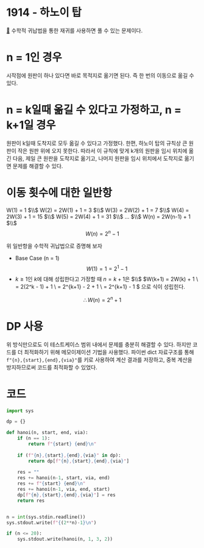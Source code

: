 # 1914 - 하노이 탑

[🔗](https://www.acmicpc.net/problem/1914) 수학적 귀납법을 통한 재귀를 사용하면 풀 수 있는 문제이다.

# n = 1인 경우
시작점에 원판이 하나 있다면 바로 목적지로 옮기면 된다. 즉 한 번의 이동으로 옮길 수 있다.

# n = k일때 옮길 수 있다고 가정하고, n = k+1일 경우
원판이 k일때 도착지로 모두 옮길 수 있다고 가정했다. 한편, 하노이 탑의 규칙상 큰 원판이 작은 원판 위에 오지 못한다. 따라서 이 규칙에 맞게 k개의 원판을 임시 위치에 옮긴 다음, 제일 큰 원판을 도착지로 옮기고, 나머지 원판을 임시 위치에서 도착지로 옮기면 문제를 해결할 수 있다.

# 이동 횟수에 대한 일반항
W(1) = 1 $\\$
W(2) = 2W(1) + 1 = 3 $\\$
W(3) = 2W(2) + 1 = 7 $\\$
W(4) = 2W(3) + 1 = 15 $\\$
W(5) = 2W(4) + 1 = 31 $\\$
... $\\$
W(n) = 2W(n-1) + 1 $\\$
$$W(n) = 2^n - 1$$

위 일반항을 수학적 귀납법으로 증명해 보자
- Base Case (n = 1)
$$W(1) = 1 = 2^1 - 1$$
- $k \ge 1$인 $k$에 대해 성립한다고 가정할 때 $n=k+1$은 $\\$
$W(k+1) = 2W(k) + 1 \\
= 2(2^k - 1) + 1 \\
= 2^{k+1} - 2 + 1 \\
= 2^{k+1} - 1
$
으로 식이 성립힌다.

$$ \therefore W(n) = 2^{n} + 1 $$

# DP 사용
위 방식만으로도 이 테스트케이스 범위 내에서 문제를 충분히 해결할 수 있다. 하지만 코드를 더 최적화하기 위해 메모이제이션 기법을 사용했다. 파이썬 dict 자료구조를 통해 `f"{n},{start},{end},{via}"`를 키로 사용하여 계산 결과를 저장하고, 중복 계산을 방지하므로써 코드를 최적화할 수 있었다. 


# 코드
```python
import sys

dp = {}

def hanoi(n, start, end, via):
    if (n == 1):
        return f"{start} {end}\n"
    
    if (f"{n},{start},{end},{via}" in dp):
        return dp[f"{n},{start},{end},{via}"]
    
    res = ""
    res += hanoi(n-1, start, via, end)
    res += f"{start} {end}\n"
    res += hanoi(n-1, via, end, start)
    dp[f"{n},{start},{end},{via}"] = res
    return res


n = int(sys.stdin.readline())
sys.stdout.write(f"{(2**n)-1}\n")

if (n <= 20):
    sys.stdout.write(hanoi(n, 1, 3, 2))
```

